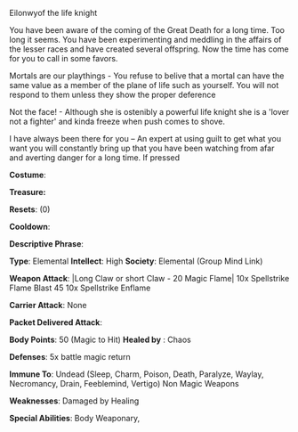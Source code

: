 Eilonwyof the life knight

You have been aware of the coming of the Great Death for a long time. Too long it seems. You have been experimenting and meddling in the affairs of the lesser races and have created several offspring. Now the time has come for you to call in some favors. 



Mortals are our playthings - You refuse to belive that a mortal can have the same value as a member of the plane of life such as yourself. You will not respond to them unless they show the proper deference

Not the face! - Although she is ostenibly a powerful life knight she is a 'lover not a fighter' and kinda freeze when push comes to shove.

I have always been there for you – An expert at using guilt to get what you want you will constantly bring up that you have been watching from afar and averting danger for a long time. If pressed 



 





**Costume**: 

**Treasure:** 

**Resets**: (0)

**Cooldown**: 

**Descriptive Phrase**: 

**Type**: Elemental     **Intellect**: High      **Society**: Elemental (Group Mind Link)

**Weapon Attack**: |Long Claw or short Claw - 20 Magic Flame|  10x Spellstrike Flame Blast 45 10x Spellstrike Enflame 

**Carrier Attack**: None

**Packet Delivered Attack**: 

**Body Points**: 50 (Magic to Hit) **Healed by** : Chaos

**Defenses**: 5x battle magic return

**Immune To**: Undead (Sleep, Charm, Poison, Death, Paralyze, Waylay, Necromancy, Drain, Feeblemind, Vertigo) Non Magic Weapons

**Weaknesses**: Damaged by Healing

**Special Abilities**: Body Weaponary, 